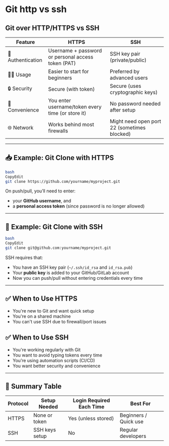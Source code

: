# Git http vs ssh

## Git over **HTTP/HTTPS** vs **SSH**

| Feature | HTTPS | SSH |
| --- | --- | --- |
| 🔐 Authentication | Username + password or personal access token (PAT) | SSH key pair (private/public) |
| 👨‍💻 Usage | Easier to start for beginners | Preferred by advanced users |
| 🔒 Security | Secure (with token) | Secure (uses cryptographic keys) |
| 🔁 Convenience | You enter username/token every time (or store it) | No password needed after setup |
| 🌐 Network | Works behind most firewalls | Might need open port 22 (sometimes blocked) |

---

## 📥 Example: Git Clone with HTTPS

```bash
bash
CopyEdit
git clone https://github.com/yourname/myproject.git

```

On push/pull, you’ll need to enter:

- your **GitHub username**, and
- a **personal access token** (since password is no longer allowed)

---

## 🔐 Example: Git Clone with SSH

```bash
bash
CopyEdit
git clone git@github.com:yourname/myproject.git

```

SSH requires that:

- You have an SSH key pair (`~/.ssh/id_rsa` and `id_rsa.pub`)
- Your **public key** is added to your GitHub/GitLab account
- Now you can push/pull without entering credentials every time

---

## ✅ When to Use HTTPS

- You're new to Git and want quick setup
- You're on a shared machine
- You can't use SSH due to firewall/port issues

## ✅ When to Use SSH

- You're working regularly with Git
- You want to avoid typing tokens every time
- You’re using automation scripts (CI/CD)
- You want better security and convenience

---

## 🧠 Summary Table

| Protocol | Setup Needed | Login Required Each Time | Best For |
| --- | --- | --- | --- |
| HTTPS | None or token | Yes (unless stored) | Beginners / Quick use |
| SSH | SSH keys setup | No | Regular developers |